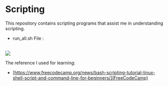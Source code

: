 # Scripting

This repository contains scripting programs that assist me in understanding scripting.


 - run_all.sh File : <br/> <br/>
 <img src = "https://www.freecodecamp.org/news/content/images/2023/03/run-script-bash-2.gif">


The reference I used for learning:
- [https://www.freecodecamp.org/news/bash-scripting-tutorial-linux-shell-script-and-command-line-for-beginners/](FreeCodeCamp)

